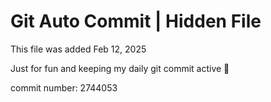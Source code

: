 # Git Auto Commit | Hidden File

This file was added Feb 12, 2025

Just for fun and keeping my daily git commit active 🤪

commit number: 2744053

